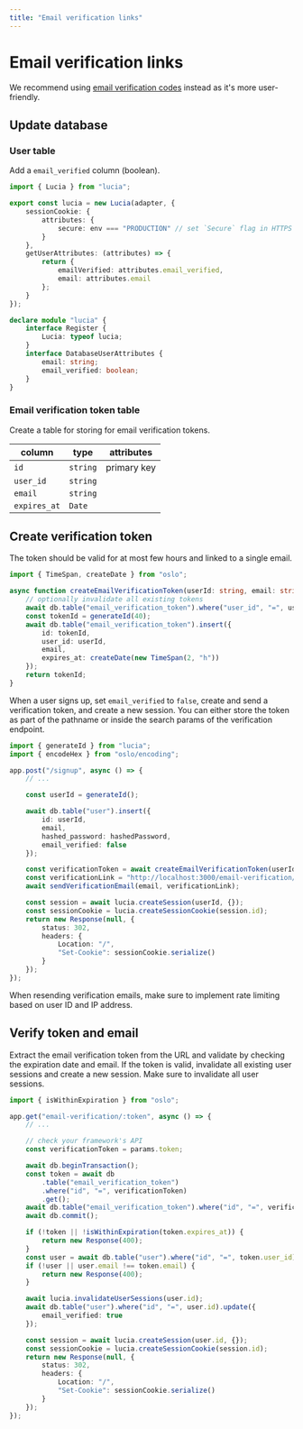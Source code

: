 ```yaml
---
title: "Email verification links"
---
```


# Email verification links

We recommend using [email verification codes](/guides/email-and-password/email-verification-codes) instead as it's more user-friendly.

## Update database

### User table

Add a `email_verified` column (boolean).

```ts
import { Lucia } from "lucia";

export const lucia = new Lucia(adapter, {
	sessionCookie: {
		attributes: {
			secure: env === "PRODUCTION" // set `Secure` flag in HTTPS
		}
	},
	getUserAttributes: (attributes) => {
		return {
			emailVerified: attributes.email_verified,
			email: attributes.email
		};
	}
});

declare module "lucia" {
	interface Register {
		Lucia: typeof lucia;
	}
	interface DatabaseUserAttributes {
		email: string;
		email_verified: boolean;
	}
}
```

### Email verification token table

Create a table for storing for email verification tokens.

| column       | type     | attributes  |
| ------------ | -------- | ----------- |
| `id`         | `string` | primary key |
| `user_id`    | `string` |             |
| `email`      | `string` |             |
| `expires_at` | `Date`   |             |

## Create verification token

The token should be valid for at most few hours and linked to a single email.

```ts
import { TimeSpan, createDate } from "oslo";

async function createEmailVerificationToken(userId: string, email: string): Promise<string> {
	// optionally invalidate all existing tokens
	await db.table("email_verification_token").where("user_id", "=", userId).deleteAll();
	const tokenId = generateId(40);
	await db.table("email_verification_token").insert({
		id: tokenId,
		user_id: userId,
		email,
		expires_at: createDate(new TimeSpan(2, "h"))
	});
	return tokenId;
}
```

When a user signs up, set `email_verified` to `false`, create and send a verification token, and create a new session. You can either store the token as part of the pathname or inside the search params of the verification endpoint.

```ts
import { generateId } from "lucia";
import { encodeHex } from "oslo/encoding";

app.post("/signup", async () => {
	// ...

	const userId = generateId();

	await db.table("user").insert({
		id: userId,
		email,
		hashed_password: hashedPassword,
		email_verified: false
	});

	const verificationToken = await createEmailVerificationToken(userId, email);
	const verificationLink = "http://localhost:3000/email-verification/" + verificationToken;
	await sendVerificationEmail(email, verificationLink);

	const session = await lucia.createSession(userId, {});
	const sessionCookie = lucia.createSessionCookie(session.id);
	return new Response(null, {
		status: 302,
		headers: {
			Location: "/",
			"Set-Cookie": sessionCookie.serialize()
		}
	});
});
```

When resending verification emails, make sure to implement rate limiting based on user ID and IP address.

## Verify token and email

Extract the email verification token from the URL and validate by checking the expiration date and email. If the token is valid, invalidate all existing user sessions and create a new session. Make sure to invalidate all user sessions.

```ts
import { isWithinExpiration } from "oslo";

app.get("email-verification/:token", async () => {
	// ...

	// check your framework's API
	const verificationToken = params.token;

	await db.beginTransaction();
	const token = await db
		.table("email_verification_token")
		.where("id", "=", verificationToken)
		.get();
	await db.table("email_verification_token").where("id", "=", verificationToken).delete();
	await db.commit();

	if (!token || !isWithinExpiration(token.expires_at)) {
		return new Response(400);
	}
	const user = await db.table("user").where("id", "=", token.user_id).get();
	if (!user || user.email !== token.email) {
		return new Response(400);
	}

	await lucia.invalidateUserSessions(user.id);
	await db.table("user").where("id", "=", user.id).update({
		email_verified: true
	});

	const session = await lucia.createSession(user.id, {});
	const sessionCookie = lucia.createSessionCookie(session.id);
	return new Response(null, {
		status: 302,
		headers: {
			Location: "/",
			"Set-Cookie": sessionCookie.serialize()
		}
	});
});
```
